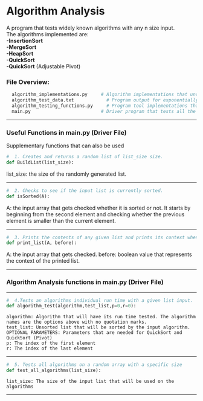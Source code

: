 # Algorithm Analysis
A program that tests widely known algorithms with any n size input.
<br  /> The algorithms implemented are: 
<br  /> **-InsertionSort
<br  /> -MergeSort
<br  /> -HeapSort
<br  /> -QuickSort
<br  /> -QuickSort** (Adjustable Pivot)

### File Overview:

```bash
  algorithm_implementations.py     # Algorithm implementations that undergo testing
  algorithm_test_data.txt 		     # Program output for exponentially increasing input sizes
  algorithm_testing_functions.py 	 # Program tool implementations that test the algorithms
  main.py                          # Driver program that tests all the algorithms
 ```
 
 ----------
 
### Useful Functions in main.py (Driver File)

Supplementary functions that can also be used

```Python
#  1. Creates and returns a random list of list_size size.
def BuildList(list_size):
```
list_size: the size of the randomly generated list.

-----------

```Python
#  2. Checks to see if the input list is currently sorted.
def isSorted(A):
```
A: the input array that gets checked whether it is sorted or not.
It starts by beginning from the second element and checking whether the previous
element is smaller than the current element.

-----------

```Python
#  3. Prints the contents of any given list and prints its context when printed.
def print_list(A, before):
```
A: the input array that gets checked.
before: boolean value that represents the context of the printed list.

-----------

### Algorithm Analysis functions in main.py (Driver File)
       
-----------

```Python
#  4.Tests an algorithms individual run time with a given list input. 
def algorithm_test(algorithm,test_list,p=0,r=0):
```
    algorithm: Algorithm that will have its run time tested. The algorithm names are the options above with no quotation marks.
    test_list: Unsorted list that will be sorted by the input algorithm.
    OPTIONAL PARAMETERS: Parameters that are needed for QuickSort and QuickSort (Pivot)
    p: The index of the first element
    r: The index of the last element
    
-----------

```Python
#  5. Tests all algorithms on a random array with a specific size
def test_all_algorithms(list_size):
```
    list_size: The size of the input list that will be used on the algorithms
    
-----------
